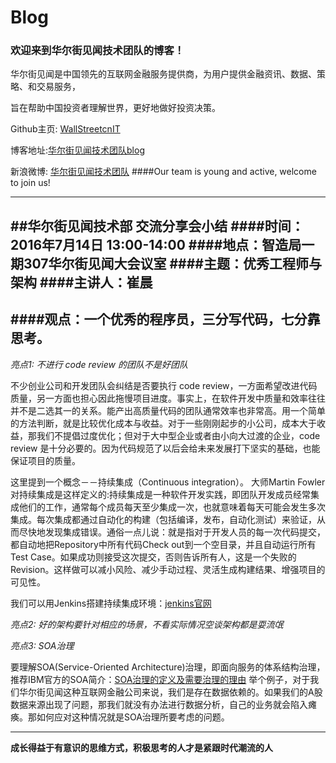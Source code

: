 # Blog
### 欢迎来到华尔街见闻技术团队的博客！
华尔街见闻是中国领先的互联网金融服务提供商，为用户提供金融资讯、数据、策略、和交易服务，

旨在帮助中国投资者理解世界，更好地做好投资决策。

Github主页: [WallStreetcnIT](https://github.com/WallStreetcnIT/ "Title")

博客地址:[华尔街见闻技术团队blog](https://wallstreetcnit.github.io/ "Title")

新浪微博: [华尔街见闻技术团队](http://weibo.com/5977281147/profile?topnav=1&wvr=6/ "Title")
####Our team is young and active, welcome to join us!


---
##华尔街见闻技术部 交流分享会小结
####时间：2016年7月14日 13:00-14:00
####地点：智造局一期307华尔街见闻大会议室
####主题：优秀工程师与架构
####主讲人：崔晨 
---
####**观点：一个优秀的程序员，三分写代码，七分靠思考。**
---
_亮点1: 不进行 code review 的团队不是好团队_

不少创业公司和开发团队会纠结是否要执行 code review，一方面希望改进代码质量，另一方面也担心因此拖慢项目进度。事实上，在软件开发中质量和效率往往并不是二选其一的关系。能产出高质量代码的团队通常效率也非常高。用一个简单的方法判断，就是比较优化成本与收益。对于一些刚刚起步的小公司，成本大于收益，那我们不提倡过度优化；但对于大中型企业或者由小向大过渡的企业，code review 是十分必要的。因为代码规范了以后会给未来发展打下坚实的基础，也能保证项目的质量。

这里提到一个概念－－持续集成（Continuous integration）。
大师Martin Fowler对持续集成是这样定义的:持续集成是一种软件开发实践，即团队开发成员经常集成他们的工作，通常每个成员每天至少集成一次，也就意味着每天可能会发生多次集成。每次集成都通过自动化的构建（包括编译，发布，自动化测试）来验证，从而尽快地发现集成错误。通俗一点儿说：就是指对于开发人员的每一次代码提交，都自动地把Repository中所有代码Check out到一个空目录，并且自动运行所有Test Case。如果成功则接受这次提交，否则告诉所有人，这是一个失败的Revision。这样做可以减小风险、减少手动过程、灵活生成构建结果、增强项目的可见性。

我们可以用Jenkins搭建持续集成环境：[jenkins官网](https://jenkins.io/index.html "Title") 
 
_亮点2: 好的架构要针对相应的场景，不看实际情况空谈架构都是耍流氓_

_亮点3: SOA治理_

要理解SOA(Service-Oriented Architecture)治理，即面向服务的体系结构治理，推荐IBM官方的SOA简介：[SOA治理的定义及需要治理的理由](http://www.ibm.com/developerworks/cn/webservices/ar-servgov/ "Title") 
举个例子，对于我们华尔街见闻这种互联网金融公司来说，我们是存在数据依赖的。如果我们的A股数据来源出现了问题，那我们就没有办法进行数据分析，自己的业务就会陷入瘫痪。那如何应对这种情况就是SOA治理所要考虑的问题。

---
**成长得益于有意识的思维方式，积极思考的人才是紧跟时代潮流的人**
